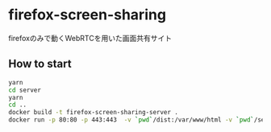 # firefox-screen-sharing
firefoxのみで動くWebRTCを用いた画面共有サイト

## How to start

```bash
yarn
cd server
yarn
cd ..
docker build -t firefox-screen-sharing-server .
docker run -p 80:80 -p 443:443  -v `pwd`/dist:/var/www/html -v `pwd`/server:/server -d firefox-screen-sharing-server
```
